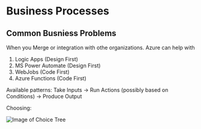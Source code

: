 # Business Processes


## Common Busniess Problems

When you Merge or integration with othe organizations. Azure can help with

  1) Logic Apps (Design First) 
  2) MS Power Automate (Design First)
  3) WebJobs (Code First)
  4) Azure Functions (Code First)

Available patterns: Take Inputs -> Run Actions (possibly based on Conditions) -> Produce Output

Choosing:

![Image of Choice Tree](https://docs.microsoft.com/en-us/learn/modules/choose-azure-service-to-integrate-and-automate-business-processes/media/3-service-choice-flow-diagram.png)
